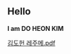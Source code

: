 ## Hello

**I am DO HEON KIM**



[김도헌 레주메.pdf](https://github.com/stopdatkimmy/stopdatkimmy.github.io/files/8150686/default.pdf)
